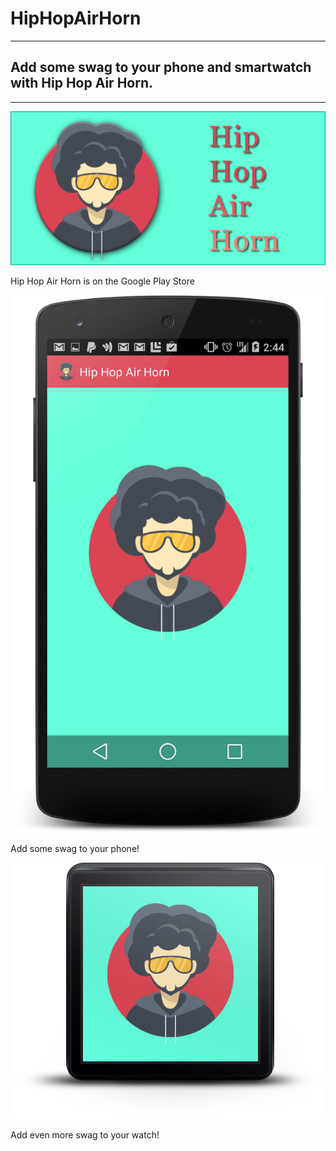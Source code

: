 # HipHopAirHorn
---------------
## Add some swag to your phone and smartwatch with Hip Hop Air Horn.
---------------

![Alt text](/play_store_listing/banner-hip-hop-air-horn.png?raw=true "Play Store Banner")

Hip Hop Air Horn is on the Google Play Store

![Alt text](/play_store_listing/device-2014-08-02-024503.png?raw=true "Nexus 5 Screenshot")

Add some swag to your phone!

![Alt text](/play_store_listing/device-2014-08-02-024215.png?raw=true "Android Wear Screenshot")

Add even more swag to your watch!
